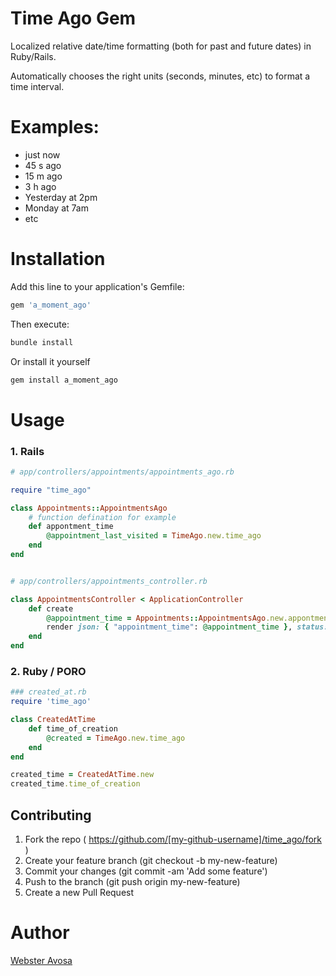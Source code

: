 # Time Ago Gem

Localized relative date/time formatting (both for past and future dates) in Ruby/Rails.

Automatically chooses the right units (seconds, minutes, etc) to format a time interval.

# Examples:
 * just now
 * 45 s ago
 * 15 m ago
 * 3 h ago
 * Yesterday at 2pm
 * Monday at 7am
 * etc

# Installation

Add this line to your application's Gemfile:


```ruby
gem 'a_moment_ago'
```

Then execute:

```ruby
bundle install
```


Or install it yourself

```ruby
gem install a_moment_ago
```

# Usage 
### 1. Rails
```ruby
# app/controllers/appointments/appointments_ago.rb

require "time_ago"

class Appointments::AppointmentsAgo
    # function defination for example
    def appontment_time
        @appointment_last_visited = TimeAgo.new.time_ago
    end
end


# app/controllers/appointments_controller.rb

class AppointmentsController < ApplicationController
    def create
        @appointment_time = Appointments::AppointmentsAgo.new.appontment_time
        render json: { "appointment_time": @appointment_time }, status: :ok
    end
end
```

### 2. Ruby / PORO
```ruby
### created_at.rb
require 'time_ago'

class CreatedAtTime
    def time_of_creation
        @created = TimeAgo.new.time_ago
    end
end

created_time = CreatedAtTime.new
created_time.time_of_creation
```

## Contributing
1. Fork the repo ( https://github.com/[my-github-username]/time_ago/fork )
2. Create your feature branch (git checkout -b my-new-feature)
3. Commit your changes (git commit -am 'Add some feature')
4. Push to the branch (git push origin my-new-feature)
5. Create a new Pull Request 

# Author 
[Webster Avosa](https://github.com/avosa)


